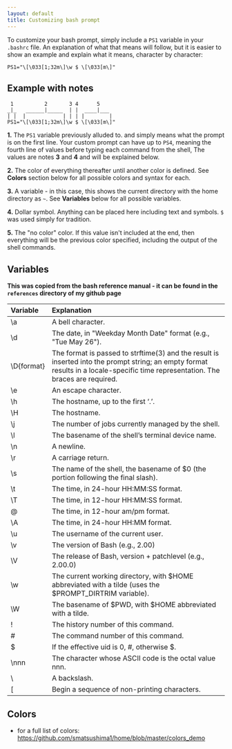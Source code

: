 ```yaml
---
layout: default
title: Customizing bash prompt
---
```


To customize your bash prompt, simply include a ```PS1``` variable in your ```.bashrc``` file. An explanation of what that means will follow, but it is easier to show an example and explain what it means, character by character:

```
PS1="\[\033[1;32m\]\w $ \[\033[m\]"
```

## Example with notes

```
 1          2       3 4      5  
_|_   ______|_____  | |  ____|___
| |  |            | | | |        |       
PS1="\[\033[1;32m\]\w $ \[\033[m\]"
```

**1.** The ```PS1``` variable previously alluded to. and simply means what the prompt is on the first line. Your custom prompt can have up to ```PS4```, meaning the fourth line of values before typing each command from the shell, The values are notes **3** and **4** and will be explained below.

**2.** The color of everything thereafter until another color is defined. See **Colors** section below for all possible colors and syntax for each.

**3.** A variable - in this case, this shows the current directory with the home directory as ```~```. See **Variables** below for all possible variables.

**4.** Dollar symbol. Anything can be placed here including text and symbols. ```$``` was used simply for tradition.

**5.** The "no color" color. If this value isn't included at the end, then everything will be the previous color specified, including the output of the shell commands.

## Variables

**This was copied from the bash reference manual - it can be found in the ```references``` directory of my github page**

Variable | Explanation
:--- | :---
\a | A bell character.
\d | The date, in "Weekday Month Date" format (e.g., "Tue May 26").
\D{format} | The format is passed to strftime(3) and the result is inserted into the prompt string; an empty format results in a locale-specific time representation. The braces are required.
\e | An escape character.
\h | The hostname, up to the first ‘.’.
\H | The hostname.
\j | The number of jobs currently managed by the shell.
\l | The basename of the shell’s terminal device name.
\n | A newline.
\r | A carriage return.
\s | The name of the shell, the basename of $0 (the portion following the final slash).
\t | The time, in 24-hour HH:MM:SS format.
\T | The time, in 12-hour HH:MM:SS format.
\@ | The time, in 12-hour am/pm format.
\A | The time, in 24-hour HH:MM format.
\u | The username of the current user.
\v | The version of Bash (e.g., 2.00)
\V | The release of Bash, version + patchlevel (e.g., 2.00.0)
\w | The current working directory, with $HOME abbreviated with a tilde (uses the $PROMPT_DIRTRIM variable).
\W | The basename of $PWD, with $HOME abbreviated with a tilde.
\! | The history number of this command.
\# | The command number of this command.
\$ | If the effective uid is 0, #, otherwise $.
\nnn | The character whose ASCII code is the octal value nnn.
\\ | A backslash.
\[ | Begin a sequence of non-printing characters.

## Colors
- for a full list of colors: https://github.com/smatsushima1/home/blob/master/colors_demo

